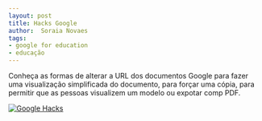 ```yaml
---
layout: post
title: Hacks Google
author:  Soraia Novaes
tags: 
- google for education
- educação
---
```


Conheça as formas de alterar a URL dos documentos Google para fazer uma visualização simplificada do documento, para forçar uma cópia, para permitir que as pessoas visualizem um modelo ou expotar comp PDF. 

<a href="https://docs.google.com/document/d/1YYdTgQGF5t0fgdrvZwZNwJqeOVWyA6hKu3GMZ6zK6Wk/edit?usp=sharing" target="_blank">
<img src="/images/googlehacks.jpg" alt="Google Hacks"></a>

